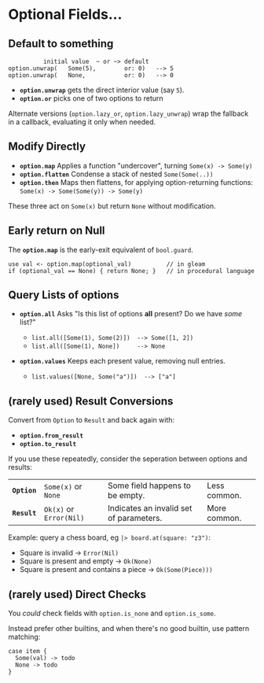 # Optional Fields...

## Default to something

```
          initial value  ~ or ~> default
option.unwrap(   Some(5),        or: 0)   --> 5
option.unwrap(   None,           or: 0)   --> 0
```

- **`option.unwrap`** gets the direct interior value (say `5`).
- **`option.or`** picks one of two options to return

Alternate versions (`option.lazy_or`, `option.lazy_unwrap`) wrap the fallback in a callback, evaluating it only when needed.

## Modify Directly

- **`option.map`** Applies a function "undercover", turning `Some(x) -> Some(y)`
- **`option.flatten`** Condense a stack of nested `Some(Some(..))`
- **`option.then`** Maps then flattens, for applying option-returning functions: `Some(x) -> Some(Some(y)) -> Some(y)`

These three act on `Some(x)` but return `None` without modification. 

## Early return on Null

The **`option.map`** is the early-exit equivalent of `bool.guard`.

```
use val <- option.map(optional_val)          // in gleam
if (optional_val == None) { return None; }   // in procedural language
```

## Query Lists of options

- **`option.all`** Asks "Is this list of options **all** present? Do we have *some* list?"
  - `list.all([Some(1), Some(2)])  --> Some([1, 2])`
  - `list.all([Some(1), None])     --> None`
  
- **`option.values`** Keeps each present value, removing null entries.
  - `list.values([None, Some("a")])  --> ["a"]`

## (rarely used) Result Conversions

Convert from `Option` to `Result` and back again with:
- **`option.from_result`**
- **`option.to_result`**

If you use these repeatedly, consider the seperation between options and results:

|||||
|-|-|-|-|
| **`Option`** | `Some(x)` or `None` | Some field happens to be empty. | Less common. |
| **`Result`** | `Ok(x)` or `Error(Nil)` | Indicates an invalid set of parameters. | More common. |

Example: query a chess board, eg `|> board.at(square: "z3")`:

- Square is invalid -> `Error(Nil)`
- Square is present and empty -> `Ok(None)`
- Square is present and contains a piece -> `Ok(Some(Piece)))`

## (rarely used) Direct Checks

You *could* check fields with `option.is_none` and `option.is_some`. 

Instead prefer other builtins, and when there's no good builtin, use pattern matching:

```
case item {
  Some(val) -> todo
  None -> todo
}
```
    

